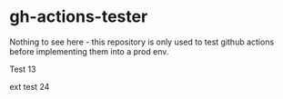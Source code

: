 # gh-actions-tester
Nothing to see here - this repository is only used to test github actions before implementing them into a prod env.

Test 13

ext test 24

